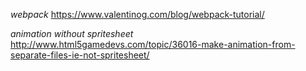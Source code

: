 *webpack*
https://www.valentinog.com/blog/webpack-tutorial/

*animation without spritesheet*
http://www.html5gamedevs.com/topic/36016-make-animation-from-separate-files-ie-not-spritesheet/